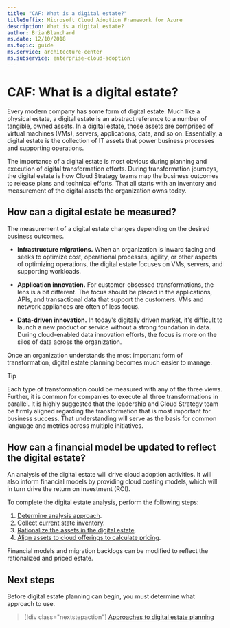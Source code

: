 ```yaml
---
title: "CAF: What is a digital estate?"
titleSuffix: Microsoft Cloud Adoption Framework for Azure
description: What is a digital estate?
author: BrianBlanchard
ms.date: 12/10/2018
ms.topic: guide
ms.service: architecture-center
ms.subservice: enterprise-cloud-adoption
---
```


<!-- markdownlint-disable MD026 -->

# CAF: What is a digital estate?

Every modern company has some form of digital estate. Much like a physical estate, a digital estate is an abstract reference to a number of tangible, owned assets. In a digital estate, those assets are comprised of virtual machines (VMs), servers, applications, data, and so on. Essentially, a digital estate is the collection of IT assets that power business processes and supporting operations.

The importance of a digital estate is most obvious during planning and execution of digital transformation efforts. During transformation journeys, the digital estate is how Cloud Strategy teams map the business outcomes to release plans and technical efforts. That all starts with an inventory and measurement of the digital assets the organization owns today.

## How can a digital estate be measured?

The measurement of a digital estate changes depending on the desired business outcomes.

- **Infrastructure migrations.** When an organization is inward facing and seeks to optimize cost, operational processes, agility, or other aspects of optimizing operations, the digital estate focuses on VMs, servers, and supporting workloads.

- **Application innovation.** For customer-obsessed transformations, the lens is a bit different. The focus should be placed in the applications, APIs, and transactional data that support the customers. VMs and network appliances are often of less focus.

- **Data-driven innovation.** In today's digitally driven market, it's difficult to launch a new product or service without a strong foundation in data. During cloud-enabled data innovation efforts, the focus is more on the silos of data across the organization.

Once an organization understands the most important form of transformation, digital estate planning becomes much easier to manage.

> [!TIP]
> Each type of transformation could be measured with any of the three views. Further, it is common for companies to execute all three transformations in parallel. It is highly suggested that the leadership and Cloud Strategy team be firmly aligned regarding the transformation that is most important for business success. That understanding will serve as the basis for common language and metrics across multiple initiatives.

## How can a financial model be updated to reflect the digital estate?

An analysis of the digital estate will drive cloud adoption activities. It will also inform financial models by providing cloud costing models, which will in turn drive the return on investment (ROI).

To complete the digital estate analysis, perform the following steps:

1. [Determine analysis approach](approach.md).
1. [Collect current state inventory](inventory.md).
1. [Rationalize the assets in the digital estate](rationalize.md).
1. [Align assets to cloud offerings to calculate pricing](calculate.md).

Financial models and migration backlogs can be modified to reflect the rationalized and priced estate.

## Next steps

Before digital estate planning can begin, you must determine what approach to use.

> [!div class="nextstepaction"]
> [Approaches to digital estate planning](approach.md)